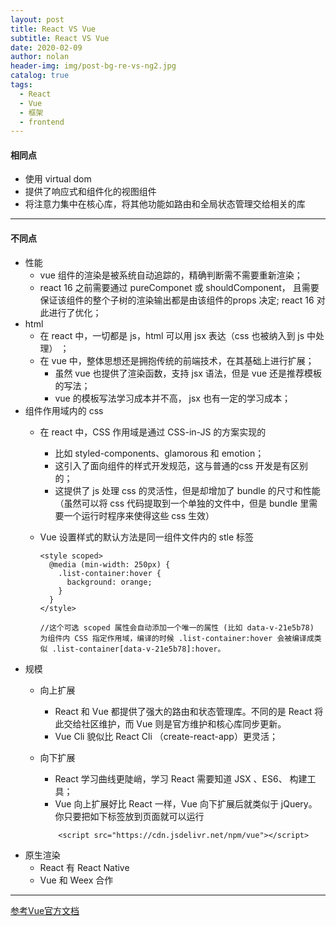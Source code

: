 ```yaml
---
layout: post
title: React VS Vue
subtitle: React VS Vue
date: 2020-02-09
author: nolan
header-img: img/post-bg-re-vs-ng2.jpg
catalog: true
tags:
  - React
  - Vue
  - 框架
  - frontend
---
```

####    相同点
-   使用 virtual dom
-   提供了响应式和组件化的视图组件
-   将注意力集中在核心库，将其他功能如路由和全局状态管理交给相关的库
---
####    不同点
-   性能
    -   vue 组件的渲染是被系统自动追踪的，精确判断需不需要重新渲染；
    -   react 16 之前需要通过 pureComponet 或 shouldComponent， 且需要保证该组件的整个子树的渲染输出都是由该组件的props 决定; react 16 对此进行了优化；
-   html
    -   在 react 中，一切都是 js，html 可以用 jsx 表达（css 也被纳入到 js 中处理） ；
    -   在 vue 中，整体思想还是拥抱传统的前端技术，在其基础上进行扩展；
        -   虽然 vue 也提供了渲染函数，支持 jsx 语法，但是 vue 还是推荐模板的写法；
        -   vue 的模板写法学习成本并不高， jsx 也有一定的学习成本；
-   组件作用域内的 css
    -   在 react 中，CSS 作用域是通过 CSS-in-JS 的方案实现的 
        -   比如 styled-components、glamorous 和 emotion；
        -   这引入了面向组件的样式开发规范，这与普通的css 开发是有区别的；
        -   这提供了 js 处理 css 的灵活性，但是却增加了 bundle 的尺寸和性能（虽然可以将 css 代码提取到一个单独的文件中，但是 bundle 里需要一个运行时程序来使得这些 css 生效）
    -   Vue 设置样式的默认方法是同一组件文件内的 stle 标签
    
        ```
        <style scoped>
          @media (min-width: 250px) {
            .list-container:hover {
              background: orange;
            }
          }
        </style>
        
        //这个可选 scoped 属性会自动添加一个唯一的属性 (比如 data-v-21e5b78) 为组件内 CSS 指定作用域，编译的时候 .list-container:hover 会被编译成类似 .list-container[data-v-21e5b78]:hover。
        ```
-   规模
    -   向上扩展
        -   React 和 Vue 都提供了强大的路由和状态管理库。不同的是 React 将此交给社区维护，而 Vue 则是官方维护和核心库同步更新。
        -   Vue Cli 貌似比 React Cli （create-react-app）更灵活；
    -   向下扩展
        -   React 学习曲线更陡峭，学习 React 需要知道 JSX 、ES6、 构建工具；
        -    Vue 向上扩展好比 React 一样，Vue 向下扩展后就类似于 jQuery。你只要把如下标签放到页面就可以运行
        
        ```
            <script src="https://cdn.jsdelivr.net/npm/vue"></script>
        
        ```
-   原生渲染
    -   React 有 React Native
    -   Vue 和 Weex 合作
---

[参考Vue官方文档](https://cn.vuejs.org/v2/guide/comparison.html)
